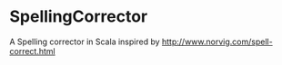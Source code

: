 # SpellingCorrector
A Spelling corrector in Scala inspired by http://www.norvig.com/spell-correct.html
